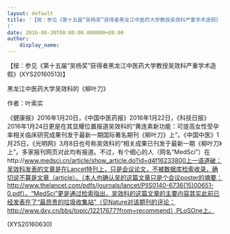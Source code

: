 ```yaml
---
layout: default
title: '【按：参见《第十五届“吴杨奖”获得者黑龙江中医药大学教授吴效科严重学术造假》
('
date: 2016-06-30T00:00:00.000000+08:00
author:
    display_name: 
---
```


【按：参见《第十五届“吴杨奖”获得者黑龙江中医药大学教授吴效科严重学术造假》(XYS20160513)】

黑龙江中医药大学吴效科的《柳叶刀》

作者：叶索实

《健康报》2016年1月20日，《中国中医药报》2016年1月22日，《科技日报》2016年1月24日更是在其显耀位置报道吴效科的“黄连素新功能：可提高女性受孕率相关临床研究成果刊发于最新一期国际著名期刊《柳叶刀》上”。《中国中医》1月25日，《光明网》3月8日也号称吴效科的“相关成果已刊发于最新一期《柳叶刀》上”。多家报刊网页对此均有报道。不过，有个细心的人（网名“MedSci”）在http://www.medsci.cn/article/show_article.do?id=d4f16233800上一语道破：吴效科发表的文章是在Lancet特刊上，只是会议论文，不被数据库检索收录，确切说不算是文章（article）。（本人也确认吴的这篇文章只是个会议poster的摘要：http://www.thelancet.com/pdfs/journals/lancet/PIIS0140-6736(15)00651-0.pdf）。“MedSci”更是通过检索指出，吴效科的这篇文章的主要内容其实此前已经发表在了“最昂贵的垃圾收集站”（见Nature对该期刊的评论：http://www.dxy.cn/bbs/topic/12217677?from=recommend）PLoSOne上。

(XYS20160630)

